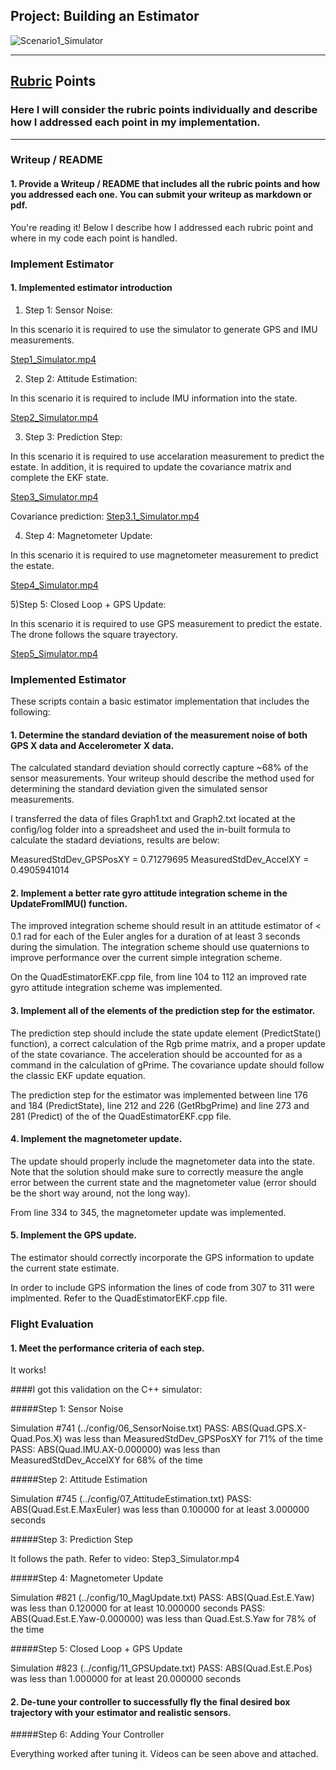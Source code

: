 ## Project: Building an Estimator
![Scenario1_Simulator](./Scenario1_Simulator.png)

---


## [Rubric](https://review.udacity.com/#!/rubrics/1807/view) Points
### Here I will consider the rubric points individually and describe how I addressed each point in my implementation.  

---
### Writeup / README

#### 1. Provide a Writeup / README that includes all the rubric points and how you addressed each one.  You can submit your writeup as markdown or pdf.  

You're reading it! Below I describe how I addressed each rubric point and where in my code each point is handled.

### Implement Estimator

#### 1. Implemented estimator introduction


1) Step 1: Sensor Noise:

In this scenario it is required to use the simulator to generate GPS and IMU measurements.

[Step1_Simulator.mp4](./Step1_Simulator.mp4)


2) Step 2: Attitude Estimation:

In this scenario it is required to include IMU information into the state.


[Step2_Simulator.mp4](./Step2_Simulator.mp4)


3) Step 3: Prediction Step:

In this scenario it is required to use accelaration measurement to predict the estate. In addition, it is required to update the covariance matrix and complete the EKF state.


[Step3_Simulator.mp4](./Step3_Simulator.mp4)


Covariance prediction:
[Step3.1_Simulator.mp4](./Step3.1_Simulator.mp4)


4) Step 4: Magnetometer Update:

In this scenario it is required to use magnetometer measurement to predict the estate. 

[Step4_Simulator.mp4](./Step4_Simulator.mp4)


5)Step 5: Closed Loop + GPS Update:

In this scenario it is required to use GPS measurement to predict the estate. The drone follows the square trayectory.

[Step5_Simulator.mp4](./Step5_Simulator.mp4)


### Implemented Estimator
These scripts contain a basic estimator implementation that includes the following:

#### 1. Determine the standard deviation of the measurement noise of both GPS X data and Accelerometer X data.
The calculated standard deviation should correctly capture ~68% of the sensor measurements. Your writeup should describe the method used for determining the standard deviation given the simulated sensor measurements.

I transferred the data of files Graph1.txt and Graph2.txt located at the config/log folder into a spreadsheet and used the in-built formula to calculate the stadard deviations, results are below:

MeasuredStdDev_GPSPosXY = 0.71279695
MeasuredStdDev_AccelXY = 0.4905941014



#### 2. Implement a better rate gyro attitude integration scheme in the UpdateFromIMU() function.
The improved integration scheme should result in an attitude estimator of < 0.1 rad for each of the Euler angles for a duration of at least 3 seconds during the simulation. The integration scheme should use quaternions to improve performance over the current simple integration scheme.

On the QuadEstimatorEKF.cpp file, from line 104 to 112 an improved rate gyro attitude integration scheme was implemented.


#### 3. Implement all of the elements of the prediction step for the estimator.
The prediction step should include the state update element (PredictState() function), a correct calculation of the Rgb prime matrix, and a proper update of the state covariance. The acceleration should be accounted for as a command in the calculation of gPrime. The covariance update should follow the classic EKF update equation.

The prediction step for the estimator was implemented between line 176 and 184 (PredictState), line 212 and 226 (GetRbgPrime) and line 273 and 281 (Predict) of the of the QuadEstimatorEKF.cpp file.


#### 4. Implement the magnetometer update.
The update should properly include the magnetometer data into the state. Note that the solution should make sure to correctly measure the angle error between the current state and the magnetometer value (error should be the short way around, not the long way).

From line 334 to 345, the magnetometer update was implemented.


#### 5. Implement the GPS update.
The estimator should correctly incorporate the GPS information to update the current state estimate.

In order to include GPS information the lines of code from 307 to 311 were implmented. Refer to the QuadEstimatorEKF.cpp file.



### Flight Evaluation
#### 1. Meet the performance criteria of each step.

It works!

####I got this validation on the C++ simulator:

#####Step 1: Sensor Noise

Simulation #741 (../config/06_SensorNoise.txt)
PASS: ABS(Quad.GPS.X-Quad.Pos.X) was less than MeasuredStdDev_GPSPosXY for 71% of the time
PASS: ABS(Quad.IMU.AX-0.000000) was less than MeasuredStdDev_AccelXY for 68% of the time


#####Step 2: Attitude Estimation

Simulation #745 (../config/07_AttitudeEstimation.txt)
PASS: ABS(Quad.Est.E.MaxEuler) was less than 0.100000 for at least 3.000000 seconds


#####Step 3: Prediction Step

It follows the path. Refer to video: Step3_Simulator.mp4


#####Step 4: Magnetometer Update

Simulation #821 (../config/10_MagUpdate.txt)
PASS: ABS(Quad.Est.E.Yaw) was less than 0.120000 for at least 10.000000 seconds
PASS: ABS(Quad.Est.E.Yaw-0.000000) was less than Quad.Est.S.Yaw for 78% of the time


#####Step 5: Closed Loop + GPS Update

Simulation #823 (../config/11_GPSUpdate.txt)
PASS: ABS(Quad.Est.E.Pos) was less than 1.000000 for at least 20.000000 seconds


#### 2. De-tune your controller to successfully fly the final desired box trajectory with your estimator and realistic sensors.

#####Step 6: Adding Your Controller

Everything worked after tuning it. Videos can be seen above and attached.

